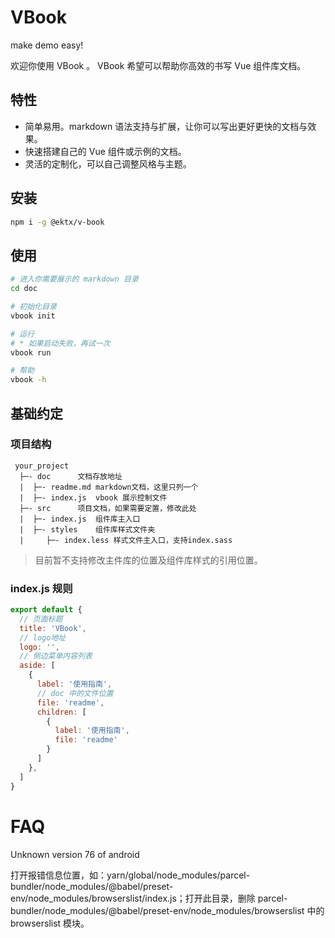 # VBook

make demo easy!

欢迎你使用 VBook 。 VBook 希望可以帮助你高效的书写 Vue 组件库文档。

## 特性

- 简单易用。markdown 语法支持与扩展，让你可以写出更好更快的文档与效果。
- 快速搭建自己的 Vue 组件或示例的文档。
- 灵活的定制化，可以自己调整风格与主题。

## 安装

```bash
npm i -g @ektx/v-book
```

## 使用

```bash
# 进入你需要展示的 markdown 目录
cd doc

# 初始化目录
vbook init

# 运行
# * 如果启动失败，再试一次
vbook run

# 帮助
vbook -h
```

## 基础约定

### 项目结构

```
 your_project
  ├─- doc      文档存放地址
  |  ├─- readme.md markdown文档，这里只列一个
  |  ├─- index.js  vbook 展示控制文件
  ├─- src      项目文档，如果需要定置，修改此处
  |  ├─- index.js  组件库主入口
  |  ├─- styles    组件库样式文件夹
  |     ├─- index.less 样式文件主入口，支持index.sass
```

> 目前暂不支持修改主件库的位置及组件库样式的引用位置。


### index.js 规则

```js
export default {
  // 页面标题
  title: 'VBook',
  // logo地址
  logo: '',
  // 侧边菜单内容列表
  aside: [
    {
      label: '使用指南',
      // doc 中的文件位置
      file: 'readme',
      children: [
        {
          label: '使用指南',
          file: 'readme'
        }
      ]
    },
  ]
}
```

# FAQ

Unknown version 76 of android

打开报错信息位置，如：yarn/global/node_modules/parcel-bundler/node_modules/@babel/preset-env/node_modules/browserslist/index.js；打开此目录，删除 parcel-bundler/node_modules/@babel/preset-env/node_modules/browserslist 中的 browserslist 模块。